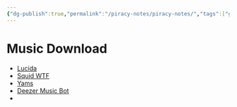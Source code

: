 ```yaml
---
{"dg-publish":true,"permalink":"/piracy-notes/piracy-notes/","tags":["gardenEntry"]}
---
```


# Music Download

* [Lucida](https://lucida.to/)
* [Squid WTF](https://squid.wtf/)
* [Yams](https://yams.tf/)
* [Deezer Music Bot](https://t.me/DeezerMusicBot)
* 